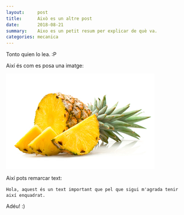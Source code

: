 ```yaml
---
layout:     post
title:      Això es un altre post
date:       2018-08-21
summary:    Aixo es un petit resum per explicar de què va.
categories: mecanica
---
```


Tonto quien lo lea. :P

Així és com es posa una imatge:

![Pinya](/images/segon_post/pinya.jpg)

Així pots remarcar text:

```
Hola, aquest és un text important que pel que sigui m'agrada tenir així enquadrat.
```

Adéu! :)